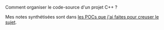 Comment organiser le code-source d'un projet C++ ?

Mes notes synthétisées sont dans [les POCs que j'ai faites pour creuser le sujet](https://github.com/phidra/pocs/blob/29e31118c008a6ab661b91e41b4987e936d66a55/cpp/project_organization/README.md).
